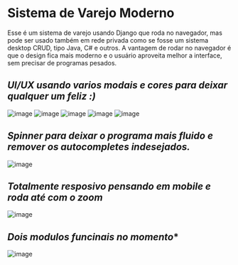 # Sistema de Varejo Moderno
Esse é um sistema de varejo usando Django que roda no navegador, mas pode ser usado também em rede privada como se fosse um sistema desktop CRUD, tipo  Java, C# e outros.
A vantagem de rodar no navegador é que o design fica mais moderno e o usuário aproveita melhor a interface, sem precisar de programas pesados.

 

## *UI/UX usando varios modais e cores para deixar qualquer um feliz :)*
![image](https://github.com/user-attachments/assets/c814ab86-d32f-4e01-af26-b26920d36e3e)
![image](https://github.com/user-attachments/assets/02829703-b694-4bf1-844e-a3d1fce7ecca)
![image](https://github.com/user-attachments/assets/b3e76ae7-998d-4c37-a976-0e25c751407c)
![image](https://github.com/user-attachments/assets/a7ea243a-a0b5-41a3-8eb6-8b4832db3b4b)
![image](https://github.com/user-attachments/assets/34eba5ec-fc7e-4ed4-8a77-14450cf19612)


 
## *Spinner para deixar o programa mais fluido e remover os autocompletes indesejados.*
![image](https://github.com/user-attachments/assets/f55c74cf-2a55-40ef-83df-e38186322475)



## *Totalmente resposivo pensando em mobile e roda até com o zoom*
![image](https://github.com/user-attachments/assets/3dfb3a64-f588-4ca1-b997-0c64a8872479)



## *Dois modulos funcinais no momento** 
![image](https://github.com/user-attachments/assets/85597489-a001-40ce-b20d-2590ed3e0682)
